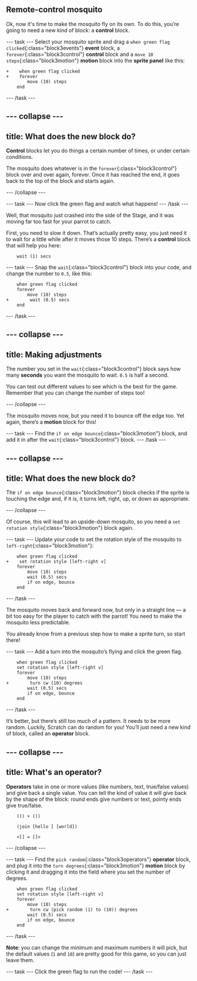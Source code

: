 ## Remote-control mosquito

Ok, now it's time to make the mosquito fly on its own. To do this, you’re going to need a new kind of block: a **control** block. 

--- task ---
Select your mosquito sprite and drag a `when green flag clicked`{:class="block3events"} **event** block, a `forever`{:class="block3control"} **control** block and a `move 10 steps`{:class="block3motion"} **motion** block into the **sprite panel** like this: 

```blocks3
+    when green flag clicked
+    forever
        move (10) steps
    end
```
--- /task ---


--- collapse ---
---
title: What does the new block do?
---

**Control** blocks let you do things a certain number of times, or under certain conditions.

The mosquito does whatever is in the `forever`{:class="block3control"} block over and over again, forever. Once it has reached the end, it goes back to the top of the block and starts again. 

--- /collapse ---

--- task ---
Now click the green flag and watch what happens!
--- /task ---

Well, that mosquito just crashed into the side of the Stage, and it was moving far too fast for your parrot to catch. 

First, you need to slow it down. That’s actually pretty easy, you just need it to wait for a little while after it moves those 10 steps. There’s a **control** block that will help you here: 

```blocks3
    wait (1) secs
```

--- task ---
Snap the `wait`{:class="block3control"} block into your code, and change the number to `0.5`, like this:


```blocks3
    when green flag clicked
    forever
        move (10) steps
+        wait (0.5) secs
    end
```
--- /task ---

--- collapse ---
---
title: Making adjustments
---

The number you set in the `wait`{:class="block3control"} block says how many **seconds** you want the mosquito to wait. `0.5` is half a second. 

You can test out different values to see which is the best for the game. Remember that you can change the number of steps too! 

--- /collapse ---

The mosquito moves now, but you need it to bounce off the edge too. Yet again, there’s a **motion** block for this! 


--- task ---
Find the `if on edge bounce`{:class="block3motion"} block, and add it in after the `wait`{:class="block3control"} block.
--- /task ---

--- collapse ---
---
title: What does the new block do?
---

The `if on edge bounce`{:class="block3motion"} block checks if the sprite is touching the edge and, if it is, it turns left, right, up, or down as appropriate. 

--- /collapse ---

Of course, this will lead to an upside-down mosquito, so you need a `set rotation style`{:class="block3motion"} block again. 

--- task ---
Update your code to set the rotation style of the mosquito to `left-right`{:class="block3motion"}:

```blocks3
    when green flag clicked
+    set rotation style [left-right v]
    forever
        move (10) steps
        wait (0.5) secs
        if on edge, bounce
    end
```
--- /task ---

The mosquito moves back and forward now, but only in a straight line — a bit too easy for the player to catch with the parrot! You need to make the mosquito less predictable.

You already know from a previous step how to make a sprite turn, so start there! 

--- task ---
Add a turn into the mosquito’s flying and click the green flag. 

```blocks3
    when green flag clicked
    set rotation style [left-right v]
    forever
        move (10) steps
+        turn cw (10) degrees
        wait (0.5) secs
        if on edge, bounce
    end
```
--- /task ---

It’s better, but there’s still too much of a pattern. It needs to be more random. Luckily, Scratch can do random for you! You’ll just need a new kind of block, called an **operator** block.

--- collapse ---
---
title: What's an operator?
---

**Operators** take in one or more values (like numbers, text, true/false values) and give back a single value. You can tell the kind of value it will give back by the shape of the block: round ends give numbers or text, pointy ends give true/false. 

```blocks3
    (() + ())

    (join [hello ] [world])

    <[] = []>
```

--- /collapse ---

--- task ---
Find the `pick random`{:class="block3operators"} **operator** block, and plug it into the `turn degrees`{:class="block3motion"} **motion** block by clicking it and dragging it into the field where you set the number of degrees. 

```blocks3
    when green flag clicked
    set rotation style [left-right v]
    forever 
        move (10) steps
+        turn cw (pick random (1) to (10)) degrees
        wait (0.5) secs
        if on edge, bounce
    end
```
--- /task ---

**Note**: you can change the minimum and maximum numbers it will pick, but the default values (`1` and `10`) are pretty good for this game, so you can just leave them.

--- task ---
Click the green flag to run the code!
--- /task ---
